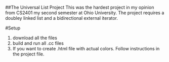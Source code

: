 ##The Universal List Project
This was the hardest project in my opinion from CS2401 my second semester at Ohio University. The project requires a doubley linked list and a bidirectional external iterator.

#Setup
1. download all the files
2. build and run all .cc files
3. If you want to create .html file with actual colors. Follow instructions in the project file.
